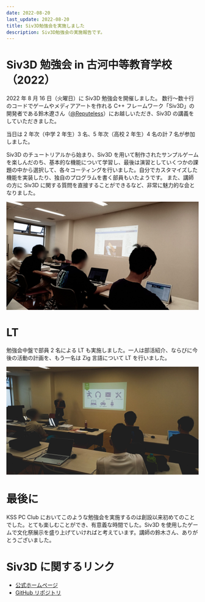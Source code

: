 ```yaml
---
date: 2022-08-20
last_update: 2022-08-20
title: Siv3D勉強会を実施しました
description: Siv3D勉強会の実施報告です。
---
```


# Siv3D 勉強会 in 古河中等教育学校（2022）

2022 年 8 月 16 日（火曜日）に Siv3D 勉強会を開催しました。
数行～数十行のコードでゲームやメディアアートを作れる C++ フレームワーク「Siv3D」の開発者である鈴木遼さん（[@Reputeless](https://twitter.com/Reputeless)）にお越しいただき、Siv3D の講義をしていただきました。

当日は 2 年次（中学 2 年生）3 名、5 年次（高校 2 年生）4 名の計 7 名が参加しました。

Siv3D のチュートリアルから始まり、Siv3D を用いて制作されたサンプルゲームを楽しんだのち、基本的な機能について学習し、最後は演習としていくつかの課題の中から選択して、各々コーティングを行いました。自分でカスタマイズした機能を実装したり、独自のプログラムを書く部員もいたようです。
また、講師の方に Siv3D に関する質問を直接することができるなど、非常に魅力的な会となりました。

![勉強会の様子](./image-2.jpg)

# LT

勉強会中盤で部員 2 名による LT も実施しました。一人は部活紹介、ならびに今後の活動の計画を、もう一名は Zig 言語について LT を行いました。

![LTの様子](./image-1.jpg)

# 最後に

KSS PC Club においてこのような勉強会を実施するのは創設以来初めてのことでした。とても楽しむことができ、有意義な時間でした。Siv3D を使用したゲームで文化祭展示を盛り上げていければと考えています。講師の鈴木さん、ありがとうございました。

# Siv3D に関するリンク

- [公式ホームページ](https://siv3d.github.io/ja-jp/)
- [GitHub リポジトリ](https://github.com/Siv3D/OpenSiv3D)
